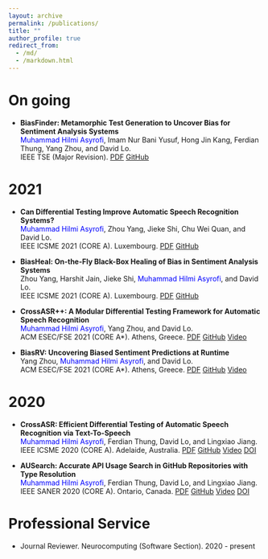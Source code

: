 ```yaml
---
layout: archive
permalink: /publications/
title: ""
author_profile: true
redirect_from: 
  - /md/
  - /markdown.html
---
```


On going
======


* **BiasFinder: Metamorphic Test Generation to Uncover Bias for Sentiment Analysis Systems**
<br><span style="color:blue">Muhammad Hilmi Asyrofi</span>, Imam Nur Bani Yusuf, Hong Jin Kang, Ferdian Thung, Yang Zhou, and David Lo.
<br>IEEE TSE (Major Revision). [PDF](https://mhilmiasyrofi.github.io/papers/BiasFinder.pdf) [GitHub](https://github.com/soarsmu/BiasFinder)


2021
======


* **Can Differential Testing Improve Automatic Speech Recognition Systems?**
<br><span style="color:blue">Muhammad Hilmi Asyrofi</span>, Zhou Yang, Jieke Shi, Chu Wei Quan, and David Lo. 
<br>IEEE ICSME 2021 (CORE A). Luxembourg. [PDF](https://mhilmiasyrofi.github.io/papers/ASREvolve.pdf) [GitHub](https://github.com/soarsmu/ASREvolve) 

* **BiasHeal: On-the-Fly Black-Box Healing of Bias in Sentiment Analysis Systems**
<br>Zhou Yang, Harshit Jain, Jieke Shi, <span style="color:blue">Muhammad Hilmi Asyrofi</span>, and David Lo. 
<br>IEEE ICSME 2021 (CORE A). Luxembourg.  [PDF](https://mhilmiasyrofi.github.io/papers/BiasHeal.pdf) [GitHub](https://github.com/yangzhou6666/BiasFinder/tree/self-healing)  

* **CrossASR++: A Modular Differential Testing Framework for Automatic Speech Recognition**
<br><span style="color:blue">Muhammad Hilmi Asyrofi</span>, Yang Zhou, and David Lo. 
<br>ACM ESEC/FSE 2021 (CORE A\*). Athens, Greece. [PDF](https://mhilmiasyrofi.github.io/papers/CrossASRv2.pdf)  [GitHub](https://github.com/soarsmu/CrossASRplus)  [Video](https://youtu.be/ddRk-f0QV-g)

* **BiasRV: Uncovering Biased Sentiment Predictions at Runtime**
<br>Yang Zhou, <span style="color:blue">Muhammad Hilmi Asyrofi</span>, and David Lo. 
<br>ACM ESEC/FSE 2021 (CORE A\*). Athens, Greece. [PDF](https://mhilmiasyrofi.github.io/papers/BiasRV.pdf)  [GitHub](https://github.com/soarsmu/BiasRV)  [Video](https://youtu.be/WPe4Ml77d3U)

2020
======

* **CrossASR: Efficient Differential Testing of Automatic Speech Recognition via Text-To-Speech**
<br><span style="color:blue">Muhammad Hilmi Asyrofi</span>, Ferdian Thung, David Lo, and Lingxiao Jiang. 
<br>IEEE ICSME 2020 (CORE A). Adelaide, Australia. [PDF](https://mhilmiasyrofi.github.io/papers/CrossASR.pdf)  [GitHub](https://github.com/soarsmu/CrossASR)  [Video](https://www.youtube.com/watch?v=Xj3VvrnTpRQ)  [DOI](https://ieeexplore.ieee.org/document/9240600)

* **AUSearch: Accurate API Usage Search in GitHub Repositories with Type Resolution**
<br><span style="color:blue">Muhammad Hilmi Asyrofi</span>, Ferdian Thung, David Lo, and Lingxiao Jiang. 
<br>IEEE SANER 2020 (CORE A). Ontario, Canada. [PDF](https://mhilmiasyrofi.github.io/papers/AUSearch.pdf)  [GitHub](https://github.com/mhilmiasyrofi/ausearch)  [Video](https://youtu.be/DKiGal5bSkU)  [DOI](https://ieeexplore.ieee.org/document/9054809)


Professional Service
======


* Journal Reviewer. Neurocomputing (Software Section). 2020 - present
